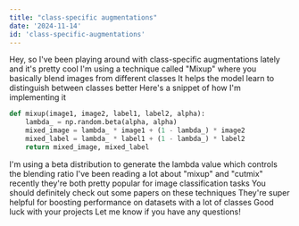 ```yaml
---
title: "class-specific augmentations"
date: '2024-11-14'
id: 'class-specific-augmentations'
---
```


Hey, so I've been playing around with class-specific augmentations lately and it's pretty cool  I'm using a technique called "Mixup" where you basically blend images from different classes  It helps the model learn to distinguish between classes better  Here's a snippet of how I'm implementing it

```python
def mixup(image1, image2, label1, label2, alpha):
    lambda_ = np.random.beta(alpha, alpha)
    mixed_image = lambda_ * image1 + (1 - lambda_) * image2
    mixed_label = lambda_ * label1 + (1 - lambda_) * label2
    return mixed_image, mixed_label
```

I'm using a beta distribution to generate the lambda value which controls the blending ratio  I've been reading a lot about "mixup" and "cutmix" recently they're both pretty popular for image classification tasks  You should definitely check out some papers on these techniques  They're super helpful for boosting performance on datasets with a lot of classes  Good luck with your projects  Let me know if you have any questions!
